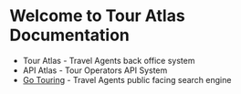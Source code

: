 # Welcome to Tour Atlas Documentation

- Tour Atlas - Travel Agents back office system
- API Atlas - Tour Operators API System
- [Go Touring](GoTouring.md) - Travel Agents public facing search engine

